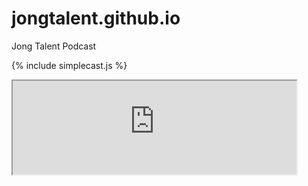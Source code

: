 # jongtalent.github.io
Jong Talent Podcast


{% include simplecast.js %}
<iframe src="https://player.simplecast.com/d62c606d-df1e-4ec1-949f-574f2080b3c2/seasons?dark=true" width="90%" />
<iframe src="https://player.simplecast.com/ae7f52e3-6ea1-4e1e-89d3-7dc6ef1c40b6/seasons?dark=true" width="80%" />
<iframe src="https://player.simplecast.com/b987db48-afef-4cb2-b13f-138dea2bea40/seasons?dark=true" />
